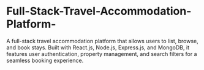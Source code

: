 # Full-Stack-Travel-Accommodation-Platform-
A full-stack travel accommodation platform that allows users to list, browse, and book stays. Built with React.js, Node.js, Express.js, and MongoDB, it features user authentication, property management, and search filters for a seamless booking experience.
